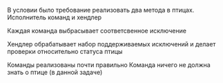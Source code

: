 В условии было требование реализовать два метода в птицах.
Исполнитель команд и хендлер

Каждая команда выбрасывает соответсвенное исключение

Хендлер обрабатывает набор поддерживаемых исключений и делает проверки относительно статуса птицы

Команды реализованы почти правильно
Команда ничего не должна знать о птице (в данной задаче)
